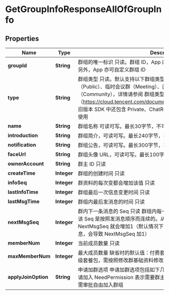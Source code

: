 

# GetGroupInfoResponseAllOfGroupInfo


## Properties

| Name | Type | Description | Notes |
|------------ | ------------- | ------------- | -------------|
|**groupId** | **String** | 群组的唯一标识 只读。群组 ID，App 内保证唯一，其格式前缀为 @TGS#。另外，App 亦可自定义群组 ID |  [optional] |
|**type** | **String** | 群组类型 只读。默认支持以下群组类型：好友工作群（Work）、陌生人社交群（Public）、临时会议群（Meeting）、直播群（AVChatRoom）、社群（Community），详情请参阅 群组类型介绍（https://cloud.tencent.com/document/product/269/1502#GroupType） 旧版本 SDK 中还包含 Private、ChatRoom 以及 BChatRoom 类型，不建议使用 |  [optional] |
|**name** | **String** | 群组名称 可读可写。最长30字节，不可调整 |  [optional] |
|**introduction** | **String** | 群组简介，可读可写。最长240字节，不可调整 |  [optional] |
|**notification** | **String** | 群组公告，可读可写。最长300字节，不可调整 |  [optional] |
|**faceUrl** | **String** | 群组头像 URL，可读可写。最长100字节，不可调整 |  [optional] |
|**ownerAccount** | **String** | 群主 ID 只读 |  [optional] |
|**createTime** | **Integer** | 群组的创建时间 只读 |  [optional] |
|**infoSeq** | **Integer** | 群资料的每次变都会增加该值 只读 |  [optional] |
|**lastInfoTime** | **Integer** | 群组最后一次信息变更时间 只读 |  [optional] |
|**lastMsgTime** | **Integer** | 群组内最后发消息的时间 只读 |  [optional] |
|**nextMsgSeq** | **Integer** | 群内下一条消息的 Seq 只读  群组内每一条消息都有一条唯一的消息 Seq，且该 Seq 是按照发消息顺序而连续的。从1开始，群内每增加一条消息，NextMsgSeq 就会增加1（默认情况下系统消息比如进退群等通知也属于消息，会导致 NextMsgSeq 加1） |  [optional] |
|**memberNum** | **Integer** | 当前成员数量 只读 |  [optional] |
|**maxMemberNum** | **Integer** | 最大成员数量 缺省时的默认值：付费套餐包上限，例如体验版是20，如果升级套餐包，需按照修改群基础资料修改这个字段到对应数值 |  [optional] |
|**applyJoinOption** | **String** | 申请加群选项 申请加群选项包括如下几种：DisableApply 表示禁止任何人申请加入 NeedPermission 表示需要群主或管理员审批 FreeAccess 表示允许无需审批自由加入群组 |  [optional] |



